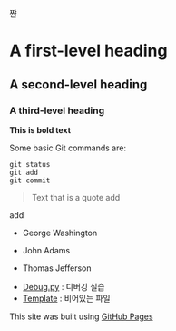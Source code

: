 쨘
# A first-level heading
## A second-level heading
### A third-level heading

**This is bold text**

Some basic Git commands are:
```
git status
git add
git commit
```

> Text that is a quote
add

add

- George Washington
* John Adams
+ Thomas Jefferson
- [Debug.py](./debugs.py) : 디버깅 실습
- [Template](./codes/temp.py) : 비어있는 파일

This site was built using 
[GitHub Pages](https://pages.github.com/)
